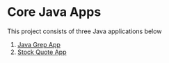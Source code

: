 # Core Java Apps
This project consists of three Java applications below

1. [Java Grep App](./grep)
2. [Stock Quote App](./jdbc)
